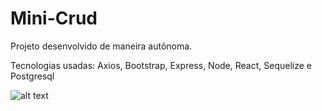 # Mini-Crud

<p>Projeto desenvolvido de maneira autônoma.
<p>Tecnologias usadas: Axios, Bootstrap, Express, Node, React, Sequelize e Postgresql


![alt text](https://github.com/MarceloReisxz/Cursos/blob/main/React/Mini-Crud/fotos_aplicacao/01.png)
